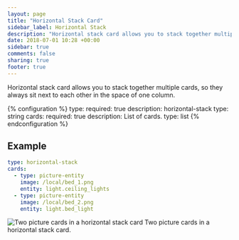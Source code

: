 ```yaml
---
layout: page
title: "Horizontal Stack Card"
sidebar_label: Horizontal Stack
description: "Horizontal stack card allows you to stack together multiple cards, so they always sit next to each other in the space of one column."
date: 2018-07-01 10:28 +00:00
sidebar: true
comments: false
sharing: true
footer: true
---
```


Horizontal stack card allows you to stack together multiple cards, so they always sit next to each other in the space of one column.

{% configuration %}
type:
  required: true
  description: horizontal-stack
  type: string
cards:
  required: true
  description: List of cards.
  type: list
{% endconfiguration %}

## Example

```yaml
type: horizontal-stack
cards:
  - type: picture-entity
    image: /local/bed_1.png
    entity: light.ceiling_lights
  - type: picture-entity
    image: /local/bed_2.png
    entity: light.bed_light
```

<p class='img'>
  <img src='/images/lovelace/lovelace_horizontal_stack.PNG' alt='Two picture cards in a horizontal stack card'>
  Two picture cards in a horizontal stack card.
</p>
